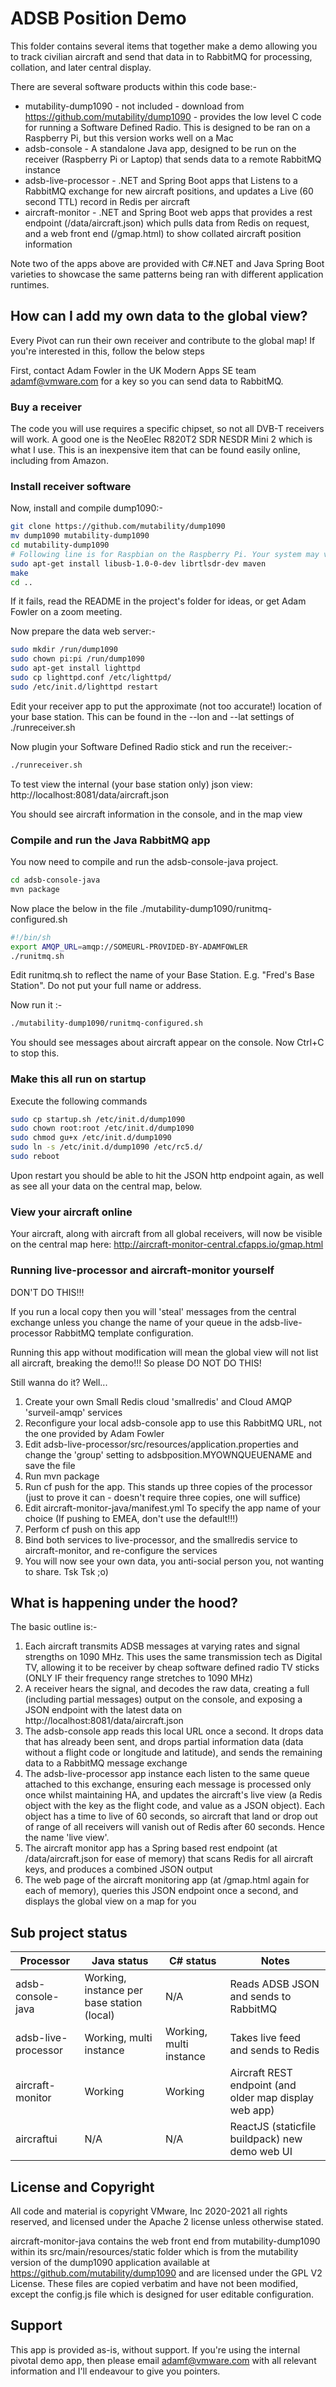 # ADSB Position Demo

This folder contains several items that together make a demo allowing you to track civilian aircraft and send that data
in to RabbitMQ for processing, collation, and later central display.

There are several software products within this code base:-

- mutability-dump1090 - not included - download from https://github.com/mutability/dump1090 - provides the low level C code for running a Software Defined Radio. This is designed to be ran on a Raspberry Pi, but this version works well on a Mac
- adsb-console - A standalone Java app, designed to be run on the receiver (Raspberry Pi or Laptop) that sends data to a remote RabbitMQ instance
- adsb-live-processor - .NET and Spring Boot apps that Listens to a RabbitMQ exchange for new aircraft positions, and updates a Live (60 second TTL) record in Redis per aircraft
- aircraft-monitor - .NET and Spring Boot web apps that provides a rest endpoint (/data/aircraft.json) which pulls data from Redis on request, and a web front end (/gmap.html) to show collated aircraft position information

Note two of the apps above are provided with C#.NET and Java Spring Boot varieties to showcase the same patterns being ran with different application runtimes.

## How can I add my own data to the global view?

Every Pivot can run their own receiver and contribute to the global map! If you're interested in this, follow the below steps

First, contact Adam Fowler in the UK Modern Apps SE team <adamf@vmware.com> for a key so you can send data to RabbitMQ.

### Buy a receiver

The code you will use requires a specific chipset, so not all DVB-T receivers will work. A good one is the NeoElec R820T2 SDR NESDR Mini 2 which is what I use. This is an inexpensive item that can be found easily online, including from Amazon.

### Install receiver software

Now, install and compile dump1090:-

```sh
git clone https://github.com/mutability/dump1090
mv dump1090 mutability-dump1090
cd mutability-dump1090
# Following line is for Raspbian on the Raspberry Pi. Your system may vary
sudo apt-get install libusb-1.0-0-dev librtlsdr-dev maven
make
cd ..
```

If it fails, read the README in the project's folder for ideas, or get Adam Fowler on a zoom meeting.

Now prepare the data web server:-

```sh
sudo mkdir /run/dump1090
sudo chown pi:pi /run/dump1090
sudo apt-get install lighttpd
sudo cp lighttpd.conf /etc/lighttpd/
sudo /etc/init.d/lighttpd restart
```

Edit your receiver app to put the approximate (not too accurate!) location of your base station. This can be found in the --lon and --lat settings of ./runreceiver.sh

Now plugin your Software Defined Radio stick and run the receiver:-

```sh
./runreceiver.sh
```

To test view the internal (your base station only) json view: http://localhost:8081/data/aircraft.json

You should see aircraft information in the console, and in the map view

### Compile and run the Java RabbitMQ app

You now need to compile and run the adsb-console-java project.

```sh
cd adsb-console-java
mvn package
```

Now place the below in the file ./mutability-dump1090/runitmq-configured.sh

```sh
#!/bin/sh
export AMQP_URL=amqp://SOMEURL-PROVIDED-BY-ADAMFOWLER
./runitmq.sh
```

Edit runitmq.sh to reflect the name of your Base Station. E.g. "Fred's Base Station". Do not put your full name or address.

Now run it :-

```sh
./mutability-dump1090/runitmq-configured.sh
```

You should see messages about aircraft appear on the console. Now Ctrl+C to stop this.

### Make this all run on startup

Execute the following commands

```sh
sudo cp startup.sh /etc/init.d/dump1090
sudo chown root:root /etc/init.d/dump1090
sudo chmod gu+x /etc/init.d/dump1090
sudo ln -s /etc/init.d/dump1090 /etc/rc5.d/
sudo reboot
```

Upon restart you should be able to hit the JSON http endpoint again, as well as see all your data on the central map, below.

### View your aircraft online

Your aircraft, along with aircraft from all global receivers, will now be visible on the central map here: http://aircraft-monitor-central.cfapps.io/gmap.html

### Running live-processor and aircraft-monitor yourself

DON'T DO THIS!!!

If you run a local copy then you will 'steal' messages from the central exchange unless you change the name of your queue in the adsb-live-processor RabbitMQ template configuration.

Running this app without modification will mean the global view will not list all aircraft, breaking the demo!!! So please DO NOT DO THIS!

Still wanna do it? Well...

1. Create your own Small Redis cloud 'smallredis' and Cloud AMQP 'surveil-amqp' services
1. Reconfigure your local adsb-console app to use this RabbitMQ URL, not the one provided by Adam Fowler
1. Edit adsb-live-processor/src/resources/application.properties and change the 'group' setting to adsbposition.MYOWNQUEUENAME and save the file
1. Run mvn package
1. Run cf push for the app. This stands up three copies of the processor (just to prove it can - doesn't require three copies, one will suffice)
1. Edit aircraft-monitor-java/manifest.yml To specify the app name of your choice (If pushing to EMEA, don't use the default!!!)
1. Perform cf push on this app
1. Bind both services to live-processor, and the smallredis service to aircraft-monitor, and re-configure the services
1. You will now see your own data, you anti-social person you, not wanting to share. Tsk Tsk ;o)

## What is happening under the hood?

The basic outline is:-

1. Each aircraft transmits ADSB messages at varying rates and signal strengths on 1090 MHz. This uses the same transmission tech as Digital TV, allowing it to be receiver by cheap software defined radio TV sticks (ONLY IF their frequency range stretches to 1090 MHz)
2. A receiver hears the signal, and decodes the raw data, creating a full (including partial messages) output on the console, and exposing a JSON endpoint with the latest data on http://localhost:8081/data/aircraft.json
3. The adsb-console app reads this local URL once a second. It drops data that has already been sent, and drops partial information data (data without a flight code or longitude and latitude), and sends the remaining data to a RabbitMQ message exchange
4. The adsb-live-processor app instance each listen to the same queue attached to this exchange, ensuring each message is processed only once whilst maintaining HA, and updates the aircraft's live view (a Redis object with the key as the flight code, and value as a JSON object). Each object has a time to live of 60 seconds, so aircraft that land or drop out of range of all receivers will vanish out of Redis after 60 seconds. Hence the name 'live view'.
5. The aircraft monitor app has a Spring based rest endpoint (at /data/aircraft.json for ease of memory) that scans Redis for all aircraft keys, and produces a combined JSON output
6. The web page of the aircraft monitoring app (at /gmap.html again for each of memory), queries this JSON endpoint once a second, and displays the global view on a map for you

## Sub project status

|Processor|Java status|C# status|Notes|
|----|----|----|----|
adsb-console-java|Working, instance per base station (local)|N/A|Reads ADSB JSON and sends to RabbitMQ
adsb-live-processor|Working, multi instance|Working, multi instance|Takes live feed and sends to Redis
aircraft-monitor|Working|Working|Aircraft REST endpoint (and older map display web app)
aircraftui|N/A|N/A|ReactJS (staticfile buildpack) new demo web UI

## License and Copyright

All code and material is copyright VMware, Inc 2020-2021 all rights reserved, and licensed under the Apache 2 license unless
otherwise stated.

aircraft-monitor-java contains the web front end from mutability-dump1090 within its src/main/resources/static folder which is from the mutability version of the dump1090 application available at https://github.com/mutability/dump1090 and are licensed under the GPL V2 License. These files are copied verbatim and have not been modified, except the config.js file which is designed for user editable configuration.

## Support

This app is provided as-is, without support. If you're using the internal pivotal demo app, then please email adamf@vmware.com with all relevant information and I'll endeavour to give you pointers.

